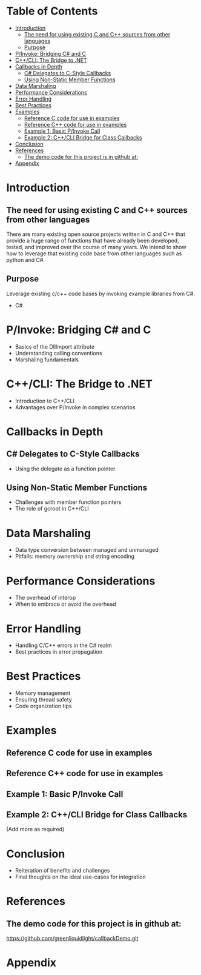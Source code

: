 
# Table of Contents

-   [Introduction](#org973e7c3)
    -   [The need for using existing C and C++ sources from other languages](#org66b73d8)
    -   [Purpose](#org436fda6)
-   [P/Invoke: Bridging C# and C](#org39d2b91)
-   [C++/CLI: The Bridge to .NET](#org85d4e97)
-   [Callbacks in Depth](#org3f84439)
    -   [C# Delegates to C-Style Callbacks](#orgc386f20)
    -   [Using Non-Static Member Functions](#orgcb1f910)
-   [Data Marshaling](#orgc3e990c)
-   [Performance Considerations](#orgf4e6d00)
-   [Error Handling](#orga5baa48)
-   [Best Practices](#orgc0dc6b1)
-   [Examples](#org4010959)
    -   [Reference C code for use in examples](#org6a42c51)
    -   [Reference C++ code for use in examples](#org47d939e)
    -   [Example 1: Basic P/Invoke Call](#orga69eee7)
    -   [Example 2: C++/CLI Bridge for Class Callbacks](#org33aa4d6)
-   [Conclusion](#org63db5d2)
-   [References](#org541a99e)
    -   [The demo code for this project is in github at:](#orgc188f16)
-   [Appendix](#orgdaf1f6d)



<a id="org973e7c3"></a>

# Introduction


<a id="org66b73d8"></a>

## The need for using existing C and C++ sources from other languages

There are many existing open source projects written in C and C++ that provide a huge range of functions that have already been developed, tested, and improved over the course of many years. We intend to show how to leverage that existing code base from other languages such as python and C#.


<a id="org436fda6"></a>

## Purpose

Leverage existing c/c++ code bases by invoking example libraries from C#.

-   C#


<a id="org39d2b91"></a>

# P/Invoke: Bridging C# and C

-   Basics of the DllImport attribute
-   Understanding calling conventions
-   Marshaling fundamentals


<a id="org85d4e97"></a>

# C++/CLI: The Bridge to .NET

-   Introduction to C++/CLI
-   Advantages over P/Invoke in complex scenarios


<a id="org3f84439"></a>

# Callbacks in Depth


<a id="orgc386f20"></a>

## C# Delegates to C-Style Callbacks

-   Using the delegate as a function pointer


<a id="orgcb1f910"></a>

## Using Non-Static Member Functions

-   Challenges with member function pointers
-   The role of gcroot in C++/CLI


<a id="orgc3e990c"></a>

# Data Marshaling

-   Data type conversion between managed and unmanaged
-   Pitfalls: memory ownership and string encoding


<a id="orgf4e6d00"></a>

# Performance Considerations

-   The overhead of interop
-   When to embrace or avoid the overhead


<a id="orga5baa48"></a>

# Error Handling

-   Handling C/C++ errors in the C# realm
-   Best practices in error propagation


<a id="orgc0dc6b1"></a>

# Best Practices

-   Memory management
-   Ensuring thread safety
-   Code organization tips


<a id="org4010959"></a>

# Examples


<a id="org6a42c51"></a>

## Reference C code for use in examples


<a id="org47d939e"></a>

## Reference C++ code for use in examples


<a id="orga69eee7"></a>

## Example 1: Basic P/Invoke Call


<a id="org33aa4d6"></a>

## Example 2: C++/CLI Bridge for Class Callbacks

(Add more as required)


<a id="org63db5d2"></a>

# Conclusion

-   Reiteration of benefits and challenges
-   Final thoughts on the ideal use-cases for integration


<a id="org541a99e"></a>

# References


<a id="orgc188f16"></a>

## The demo code for this project is in github at:

<https://github.com/greenliquidlight/callbackDemo.git>


<a id="orgdaf1f6d"></a>

# Appendix

